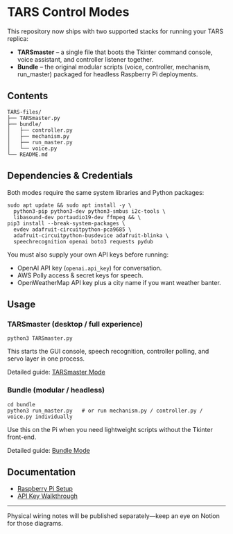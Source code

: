# TARS Control Modes

This repository now ships with two supported stacks for running your TARS replica:

- **TARSmaster** – a single file that boots the Tkinter command console, voice assistant, and controller listener together.
- **Bundle** – the original modular scripts (voice, controller, mechanism, run_master) packaged for headless Raspberry Pi deployments.

## Contents

```
TARS-files/
├── TARSmaster.py
├── bundle/
│   ├── controller.py
│   ├── mechanism.py
│   ├── run_master.py
│   └── voice.py
└── README.md
```

## Dependencies & Credentials

Both modes require the same system libraries and Python packages:

```
sudo apt update && sudo apt install -y \
  python3-pip python3-dev python3-smbus i2c-tools \
  libasound-dev portaudio19-dev ffmpeg && \
pip3 install --break-system-packages \
  evdev adafruit-circuitpython-pca9685 \
  adafruit-circuitpython-busdevice adafruit-blinka \
  speechrecognition openai boto3 requests pydub
```

You must also supply your own API keys before running:

- OpenAI API key (`openai.api_key`) for conversation.
- AWS Polly access & secret keys for speech.
- OpenWeatherMap API key plus a city name if you want weather banter.

## Usage

### TARSmaster (desktop / full experience)
```
python3 TARSmaster.py
```
This starts the GUI console, speech recognition, controller polling, and servo layer in one process.

Detailed guide: [TARSmaster Mode](https://garnet-indigo-717.notion.site/TARSmaster-Mode-29b81163f50b8015a006eaeec8a196b2)

### Bundle (modular / headless)
```
cd bundle
python3 run_master.py   # or run mechanism.py / controller.py / voice.py individually
```
Use this on the Pi when you need lightweight scripts without the Tkinter front-end.

Detailed guide: [Bundle Mode](https://garnet-indigo-717.notion.site/Bundle-Mode-Modular-Deployment-29b81163f50b8060ba8ffa51a6e1ef1b)

## Documentation

- [Raspberry Pi Setup](https://garnet-indigo-717.notion.site/Raspberry-Pi-Setup-for-TARS-29b81163f50b80feaad2cbecfa0b935d)
- [API Key Walkthrough](https://garnet-indigo-717.notion.site/API-Keys-Document-29b81163f50b80829ffce12c44a07c28)

---
Physical wiring notes will be published separately—keep an eye on Notion for those diagrams.

